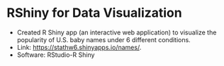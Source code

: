# RShiny for Data Visualization
- Created R Shiny app (an interactive web application) to visualize the popularity of U.S. baby names under 6 different conditions.
- Link: https://stathw6.shinyapps.io/names/.
- Software: RStudio-R Shiny
